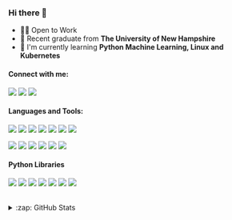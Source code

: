 ### Hi there 👋

<!--
**JacobMannix/JacobMannix** is a ✨ _special_ ✨ repository because its `README.md` (this file) appears on your GitHub profile.

Here are some ideas to get you started:

- 🔭 I’m currently working on ...
- 🌱 I’m currently learning ...
- 👯 I’m looking to collaborate on ...
- 🤔 I’m looking for help with ...
- 💬 Ask me about ...
- 📫 How to reach me: ...
- 😄 Pronouns: ...
- ⚡ Fun fact: ....
-->

- 👨‍💻 Open to Work
- :school: Recent graduate from **The University of New Hampshire** 
- 🌱 I'm currently learning **Python Machine Learning, Linux and Kubernetes**

#### Connect with me:
[![](https://img.shields.io/badge/Social-LinkedIn-informational?style=flat&logo=linkedin&logoColor=white&color=d59373)][linkedin]
[![](https://img.shields.io/badge/Social-Kaggle-informational?style=flat&logo=kaggle&logoColor=white&color=d59373)][kaggle]
[![](https://img.shields.io/badge/Social-Website-informational?style=flat&logo=notion&logoColor=white&color=d59373)][website]

#### Languages and Tools:
[![](https://img.shields.io/badge/Code-Python-informational?style=flat&logo=python&logoColor=white&color=a8875c)](https://www.python.org/)
[![](https://img.shields.io/badge/Code-R-informational?style=flat&logo=r&logoColor=white&color=a8875c)](https://www.r-project.org/)
[![](https://img.shields.io/badge/Code-SQL-informational?style=flat&logo=mariadb&logoColor=white&color=a8875c)](https://www.mysql.com/)
[![](https://img.shields.io/badge/Code-Swift-informational?style=flat&logo=swift&logoColor=white&color=a8875c)](https://swift.org/)
[![](https://img.shields.io/badge/Tools-Tableau-informational?style=flat&logo=tableau&logoColor=white&color=8c7450)](https://kubernetes.io/)
[![](https://img.shields.io/badge/Tools-Docker-informational?style=flat&logo=docker&logoColor=white&color=8c7450)](https://www.docker.com/)
[![](https://img.shields.io/badge/Tools-Kubernetes-informational?style=flat&logo=kubernetes&logoColor=white&color=8c7450)](https://kubernetes.io/)


[![](https://img.shields.io/badge/OS-Linux-informational?style=flat&logo=ubuntu&logoColor=white&color=706240)](https://ubuntu.com/)
[![](https://img.shields.io/badge/Shell-Bash-informational?style=flat&logo=gnu-bash&logoColor=white&color=706240)](https://www.gnu.org/software/bash/)
[![](https://img.shields.io/badge/Editor-Vim-informational?style=flat&logo=vim&logoColor=white&color=706240)](https://www.vim.org/)
[![](https://img.shields.io/badge/Tools-VSCode-informational?style=flat&logo=visual-studio-code&logoColor=white&color=8c7450)](https://code.visualstudio.com/)
[![](https://img.shields.io/badge/Tools-JupyterLab-informational?style=flat&logo=jupyter&logoColor=white&color=8c7450)](https://jupyter.org/)
[![](https://colab.research.google.com/assets/colab-badge.svg)](https://colab.research.google.com/notebooks/intro.ipynb#recent=true)

#### Python Libraries
[![](https://img.shields.io/badge/Library-Pandas-informational?style=flat&logo=pandas&logoColor=white&color=706240)]()
[![](https://img.shields.io/badge/Library-Numpy-informational?style=flat&logo=numpy&logoColor=white&color=706240)]()
[![](https://img.shields.io/badge/Library-SciKit-Learn-informational?style=flat&logo=scikitlearn&logoColor=white&color=706240)]()
[![](https://img.shields.io/badge/Library-BeautifulSoup-informational?style=flat&logo=beaustifulsoup&logoColor=white&color=706240)]()
[![](https://img.shields.io/badge/Library-MatPlotLib-informational?style=flat&logo=matplotlib&logoColor=white&color=706240)]()
[![](https://img.shields.io/badge/Library-Scipy-informational?style=flat&logo=scipy&logoColor=white&color=706240)]()
[![](https://img.shields.io/badge/Library-Keras-informational?style=flat&logo=keras&logoColor=white&color=706240)]()

<br />

[website]: https://jacobmannix.social
[linkedin]: https://linkedin.com/in/jacobmannix
[kaggle]: https://kaggle.com/jmannix3
[spotify]: https://open.spotify.com/user/jmannix3

[course]: http://vsCodeHero.com
[twitter]: https://twitter.com/codeSTACKr
[youtube]: https://youtube.com/codeSTACKr
[instagram]: https://instagram.com/codeSTACKr

[webdevplaylist]: https://www.youtube.com/playlist?list=PLkwxH9e_vrAJ0WbEsFA9W3I1W-g_BTsbt
[jsplaylist]: https://www.youtube.com/playlist?list=PLkwxH9e_vrALRJKu7wfXby3MKeflhTu6B
[cssplaylist]: https://www.youtube.com/playlist?list=PLkwxH9e_vrALSdvZuEh6gqQdmDoDIoqz4
[reactplaylist]: https://www.youtube.com/playlist?list=PLkwxH9e_vrAK4TdffpxKY3QGyHCpxFcQ0



<details>
  <summary>:zap: GitHub Stats</summary>
<p align="left">
  <a href="https://github.com/JacobMannix">
    <img align="center" src="https://github-readme-stats.vercel.app/api/top-langs/?username=JacobMannix&hide=vim script" />
  </a>
   <a href="https://github.com/JacobMannix">
    <img align="center" src="https://github-readme-stats.vercel.app/api?username=JacobMannix&show_icons=true&line_height=40&count_private=true" alt="Jacob's GitHub Stats" />
  </a> 
</p>
</details>

